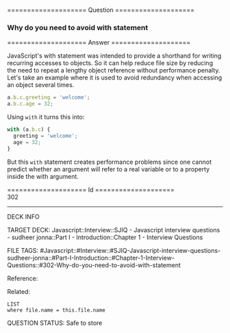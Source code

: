 ==================== Question ====================  

### Why do you need to avoid with statement  

==================== Answer ====================  

JavaScript's with statement was intended to provide a shorthand for writing
recurring accesses to objects. So it can help reduce file size by reducing the
need to repeat a lengthy object reference without performance penalty. Let's
take an example where it is used to avoid redundancy when accessing an object
several times.

```javascript
a.b.c.greeting = 'welcome';
a.b.c.age = 32;
```

Using `with` it turns this into:

```javascript
with (a.b.c) {
  greeting = 'welcome';
  age = 32;
}
```

But this `with` statement creates performance problems since one cannot predict
whether an argument will refer to a real variable or to a property inside the
with argument.

==================== Id ====================  
302
<!--ID: 1707879810553-->

---

DECK INFO

TARGET DECK: Javascript::Interview::SJIQ - Javascript interview questions - sudheer jonna::Part I - Introduction::Chapter 1 - Interview Questions

FILE TAGS: #Javascript::#Interview::#SJIQ-Javascript-interview-questions-sudheer-jonna::#Part-I-Introduction::#Chapter-1-Interview-Questions::#302-Why-do-you-need-to-avoid-with-statement

Reference:

Related:

```dataview
LIST
where file.name = this.file.name
```
QUESTION STATUS: Safe to store
